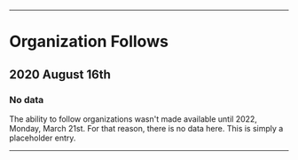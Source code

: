 
***

# Organization Follows

## 2020 August 16th

### No data

The ability to follow organizations wasn't made available until 2022, Monday, March 21st. For that reason, there is no data here. This is simply a placeholder entry.

***
